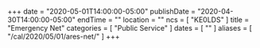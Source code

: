 +++
date = "2020-05-01T14:00:00-05:00"
publishDate = "2020-04-30T14:00:00-05:00"
endTime = ""
location = ""
ncs = [ "KE0LDS" ]
title = "Emergency Net"
categories = [ "Public Service" ]
dates = [ "" ]
aliases = [ "/cal/2020/05/01/ares-net/" ]
+++
